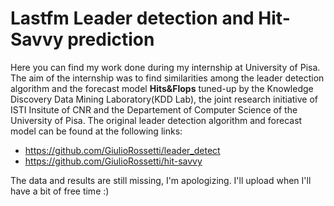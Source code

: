# Lastfm Leader detection and Hit-Savvy prediction

Here you can find my work done during my internship at University of Pisa. The aim of the internship was to find similarities among the leader detection algorithm and the forecast model **Hits&Flops** tuned-up by the Knowledge Discovery Data Mining Laboratory(KDD Lab), the joint research initiative of ISTI Insitute of CNR and the Departement of Computer Science of the University of Pisa. The original leader detection algorithm and forecast model can be found at the following links:

- https://github.com/GiulioRossetti/leader_detect
- https://github.com/GiulioRossetti/hit-savvy

The data and results are still missing, I'm apologizing. I'll upload when I'll have a bit of free time :)
